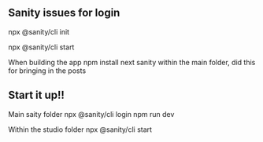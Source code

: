 ## Sanity issues for login
npx @sanity/cli init

npx @sanity/cli start

When building the app npm install next sanity within the main folder, did this for bringing 
in the posts

## Start it up!!

Main saity folder
npx @sanity/cli login
npm run dev

Within the studio folder
npx @sanity/cli start

